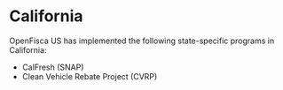 # California

OpenFisca US has implemented the following state-specific programs in California:
* CalFresh (SNAP)
* Clean Vehicle Rebate Project (CVRP)
